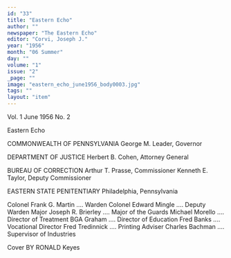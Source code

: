 ```yaml
---
id: "33"
title: "Eastern Echo"
author: ""
newspaper: "The Eastern Echo"
editor: "Corvi, Joseph J."
year: "1956"
month: "06 Summer"
day: ""
volume: "1"
issue: "2"
_page: ""
image: "eastern_echo_june1956_body0003.jpg"
tags: ""
layout: "item"
---
```

Vol. 1   June 1956   No. 2

Eastern Echo

COMMONWEALTH OF PENNSYLVANIA
George M. Leader, Governor

DEPARTMENT OF JUSTICE
Herbert B. Cohen, Attorney General

BUREAU OF CORRECTION
Arthur T. Prasse, Commissioner
Kenneth E. Taylor, Deputy Commissioner

EASTERN STATE PENITENTIARY
Philadelphia, Pennsylvania

Colonel Frank G. Martin .... Warden
Colonel Edward Mingle .... Deputy Warden
Major Joseph R. Brierley .... Major of the Guards
Michael Morello .... Director of Treatment
BGA Graham .... Director of Education
Fred Banks .... Vocational Director
Fred Tredinnick .... Printing Adviser
Charles Bachman .... Supervisor of Industries

Cover BY RONALD Keyes
